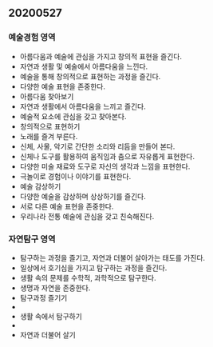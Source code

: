 ## 20200527
### 예술경험 영역
* 아름다움과 예술에 관심을 가지고 창의적 표현을 즐긴다.
* 자연과 생활 및 예술에서 아름다움을 느낀다.
* 예술을 통해 창의적으로 표현하는 과정을 즐긴다.
* 다양한 예술 표현을 존중한다.
* 아름다움 찾아보기
* 자연과 생활에서 아름다움을 느끼고 즐긴다.
* 예술적 요소에 관심을 갖고 찾아본다.
* 창의적으로 표현하기
* 노래를 즐겨 부른다.
* 신체, 사물, 악기로 간단한 소리와 리듬을 만들어 본다.
* 신체나 도구를 활용하여 움직임과 춤으로 자유롭게 표현한다.
* 다양한 미술 재료와 도구로 자신의 생각과 느낌을 표현한다.
* 극놀이로 경험이나 이야기를 표현한다.
* 예술 감상하기
* 다양한 예술을 감상하며 상상하기를 즐긴다.
* 서로 다른 예술 표현을 존중한다.
* 우리나라 전통 예술에 관심을 갖고 친숙해진다.

### 자연탐구 영역
* 탐구하는 과정을 즐기고, 자연과 더불어 살아가는 태도를 가진다.
* 일상에서 호기심을 가지고 탐구하는 과정을 즐긴다.
* 생활 속의 문제를 수학적, 과학적으로 탐구한다.
* 생명과 자연을 존중한다.
* 탐구과정 즐기기
* 
* 생활 속에서 탐구하기
* 
* 자연과 더불어 살기
